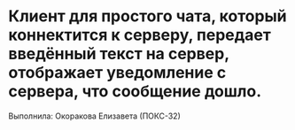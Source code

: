 # Клиент для простого чата, который коннектится к серверу, передает введённый текст на сервер, отображает уведомление с сервера, что сообщение дошло.

Выполнила: Окоракова Елизавета (ПОКС-32)
